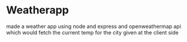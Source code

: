 # Weatherapp
made a weather app using node and express and openweathermap api which would fetch the current temp for the city given at the client side
